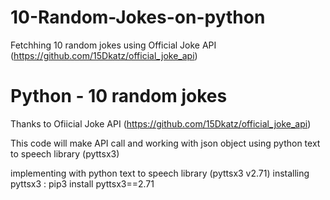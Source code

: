 # 10-Random-Jokes-on-python
Fetchhing 10 random jokes using Official Joke API (https://github.com/15Dkatz/official_joke_api)


# Python - 10 random jokes
Thanks to Ofiicial Joke API (https://github.com/15Dkatz/official_joke_api)

This code will make API call and working with json object
using python text to speech library (pyttsx3)


implementing with python text to speech library (pyttsx3 v2.71)
installing pyttsx3 : pip3 install pyttsx3==2.71

